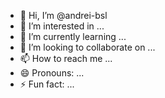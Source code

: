 - 👋 Hi, I’m @andrei-bsl
- 👀 I’m interested in ...
- 🌱 I’m currently learning ...
- 💞️ I’m looking to collaborate on ...
- 📫 How to reach me ...
- 😄 Pronouns: ...
- ⚡ Fun fact: ...

<!---
andrei-bsl/andrei-bsl is a ✨ special ✨ repository because its `README.md` (this file) appears on your GitHub profile.
You can click the Preview link to take a look at your changes.
--->
